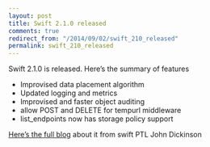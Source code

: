 ```yaml
---
layout: post
title: Swift 2.1.0 released
comments: true
redirect_from: "/2014/09/02/swift_210_released"
permalink: swift_210_released
---
```


Swift 2.1.0 is released.  Here’s the summary of features

* Improvised data placement algorithm
* Updated logging and metrics
* Improvised and faster object auditing
* allow POST and DELETE for tempurl middleware
* list_endpoints now has storage policy support

[Here’s the full blog](http://lists.openstack.org/pipermail/openstack-dev/2014-September/044581.html) about it from swift PTL John Dickinson
